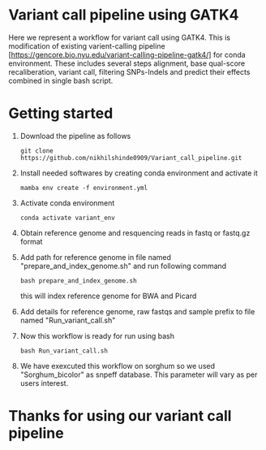 # Variant call pipeline using GATK4

Here we represent a workflow for variant call using GATK4. This is modification of existing varient-calling pipeline [https://gencore.bio.nyu.edu/variant-calling-pipeline-gatk4/] for conda environment. These includes several steps alignment, base qual-score recaliberation, variant call, filtering SNPs-Indels and predict their effects combined in single bash script.

# Getting started
1. Download the pipeline as follows
   ```
   git clone https://github.com/nikhilshinde0909/Variant_call_pipeline.git
   ```
   
2. Install needed softwares by creating conda environment and activate it
   ```
   mamba env create -f environment.yml
   ```
   
3. Activate conda environment
   ```
   conda activate variant_env
   ```
   
4. Obtain reference genome and resquencing reads in fastq or fastq.gz format
   
5. Add path for reference genome in file named "prepare_and_index_genome.sh" and run following command
   ```
   bash prepare_and_index_genome.sh
   ``` 
   this will index reference genome for BWA and Picard
   
6. Add details for reference genome, raw fastqs and sample prefix to file named "Run_variant_call.sh"
   
7. Now this workflow is ready for run using bash
   ```
   bash Run_variant_call.sh
   ```
     
8. We have exexcuted this workflow on sorghum so we used "Sorghum_bicolor" as snpeff database. This parameter will vary as per users interest.

# Thanks for using our variant call pipeline

